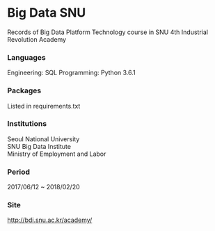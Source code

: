 # Big Data SNU
Records of Big Data Platform Technology course in SNU 4th Industrial Revolution Academy
### Languages
Engineering: SQL
Programming: Python 3.6.1
### Packages
Listed in requirements.txt
### Institutions
Seoul National University  
SNU Big Data Institute  
Ministry of Employment and Labor
### Period
2017/06/12 ~ 2018/02/20
### Site
http://bdi.snu.ac.kr/academy/
